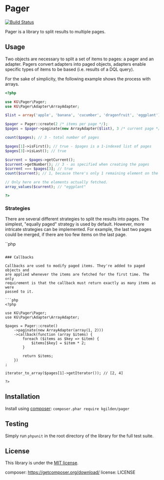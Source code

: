 Pager
=====

[![Build Status](https://img.shields.io/travis/kgilden/pager/master.svg?style=flat)](https://travis-ci.org/kgilden/pager)

Pager is a library to split results to multiple pages.

Usage
-----

Two objects are necessary to split a set of items to pages: a pager and an
adapter. Pagers convert adapters into paged objects, adapters enable specific
types of items to be based (i.e. results of a DQL query).

For the sake of simplicity, the following example shows the process with arrays.

```php
<?php

use KG\Pager\Pager;
use KG\Pager\Adapter\ArrayAdapter;

$list = array('apple', 'banana', 'cucumber', 'dragonfruit', 'eggplant');

$pager = Pager::create(2 /* items per page */);
$pages = $pager->paginate(new ArrayAdapter($list), 3 /* current page */);

count($pages); // 3 - total number of pages

$pages[1]->isFirst(); // true - $pages is a 1-indexed list of pages
$pages[3]->isLast(); // true

$current = $pages->getCurrent();
$current->getNumber(); // 3 - as specified when creating the pages
$current === $pages[3]; // true
count($current); // 1, because there's only 1 remaining element on the last page

// Only here are the elements actually fetched.
array_values($current); // "eggplant"

?>
```

### Strategies

There are several different strategies to split the results into pages. The
simplest, "equally paged" strategy is used by default. However, more intricate
strategies can be implemented. For example, the last two pages could be merged,
if there are too few items on the last page.

``php
<?php

use KG\Pager\Pager;
use KG\Pager\Strategy\EquallyPaged;

// Using the default strategy
$pager = new Pager(new EquallyPaged(5 /* items per page */));

?>
```

### Callbacks

Callbacks are used to modify paged items. They're added to paged objects and
are applied whenever the items are fetched for the first time. The only
requirement is that the callback must return exactly as many items as were
passed to it.

```php
<?php

use KG\Pager\Pager;
use KG\Pager\Adapter\ArrayAdapter;

$pages = Pager::create()
    ->paginate(new ArrayAdapter(array(1, 2)))
    ->callback(function (array $items) {
        foreach ($items as $key => $item) {
            $items[$key] = $item * 2;
        }

        return $items;
    })
;

iterator_to_array($pages[1]->getIterator()); // [2, 4]

?>
```

Installation
------------

Install using [composer](composer): `composer.phar require kgilden/pager`

Testing
-------

Simply run `phpunit` in the root directory of the library for the full
test suite.

License
-------

This library is under the [MIT license](LICENSE).

composer: https://getcomposer.org/download/
license: LICENSE
